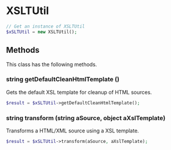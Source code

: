 # XSLTUtil

```php
// Get an instance of XSLTUtil
$xSLTUtil = new XSLTUtil();
```


## Methods
This class has the following methods.


### string getDefaultCleanHtmlTemplate ()
Gets the default XSL template for cleanup of HTML sources.

```php
$result = $xSLTUtil->getDefaultCleanHtmlTemplate();
```


### string transform (string aSource, object aXslTemplate)
Transforms a HTML/XML source using a XSL template.

```php
$result = $xSLTUtil->transform(aSource, aXslTemplate);
```

